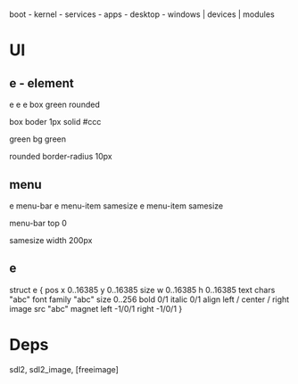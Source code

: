 #

boot - kernel - services - apps - desktop - windows
        |
       devices
        |
       modules

# UI

## e - element
e
 e
  e box green rounded

box
 boder 1px solid #ccc

green
 bg green

rounded
 border-radius 10px

## menu
e menu-bar
 e menu-item samesize
 e menu-item samesize

menu-bar
 top 0

samesize
 width 200px

## e
struct e {
    pos 
      x         0..16385
      y         0..16385
    size 
      w         0..16385 
      h         0..16385
    text
      chars     "abc"
      font
        family  "abc"
        size    0..256
        bold    0/1
        italic  0/1
      align     left / center / right
    image
      src       "abc"
    magnet
      left      -1/0/1
      right     -1/0/1
}


# Deps

sdl2, sdl2_image, 
[freeimage]
